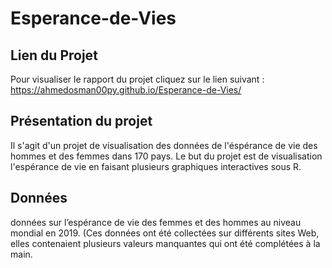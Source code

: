 # Esperance-de-Vies

## Lien du Projet

Pour visualiser le rapport du projet cliquez sur le lien suivant :
https://ahmedosman00py.github.io/Esperance-de-Vies/

## Présentation du projet

Il s'agit d'un projet de visualisation des données de l'éspérance de vie des hommes et des femmes dans 170 pays.
Le but du projet est de visualisation l'espérance de vie en faisant plusieurs graphiques interactives sous R.

## Données

données sur l’espérance de vie des femmes et des hommes au niveau mondial en 2019. (Ces données ont été collectées sur différents sites Web, elles contenaient plusieurs valeurs manquantes qui ont été complétées à la main.
